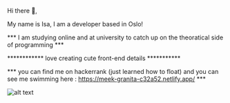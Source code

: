 Hi there 👋,

My name is Isa, I am a developer based in Oslo! 

*** I am studying online and at university to catch up on the theoratical side of programming ***

************ love creating cute front-end details ***********

*** you can find me on hackerrank (just learned how to float) and you can see me swimming here : https://meek-granita-c32a52.netlify.app/  ***

![alt text](https://img.freepik.com/free-vector/narwhal-white-background_1308-125064.jpg?w=2000)
